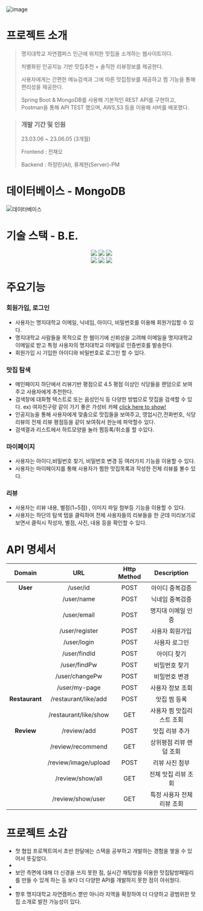 ![image](https://github.com/ryu-jaehyun/Myongchelin_Guide/blob/master/images/%EB%AA%85%EC%8A%90%EB%9E%AD%EA%B0%80%EC%9D%B4%EB%93%9C_logo.png?raw=true)








#  프로젝트 소개

> 명지대학교 자연캠퍼스 인근에 위치한 맛집을 소개하는 웹사이트이다.
>
> 차별화된 인공지능 기반 맛집추천 + 솔직한 리뷰정보를 제공한다.
>
> 사용자에게는 간편한 메뉴검색과 그에 따른 맛집정보를 제공하고 찜 기능을 통해 편리성을 제공한다. 
>
> Spring Boot & MongoDB를 사용해 기본적인 REST API를 구현하고, Postman을 통해 API TEST 했으며, AWS,S3 등을 이용해 서버를 배포했다.


> ###  개발 기간 및 인원
>
> 23.03.06 ~ 23.06.05 (3개월)
>
> Frontend  : 전재오
> 
> Backend  : 하정민(AI), 류제현(Server)-PM




# 데이터베이스 - MongoDB

![데이터베이스](https://github.com/ryu-jaehyun/Myongchelin_Guide/blob/master/images/mongo%20db%20structure.png?raw=true)

# 기술 스택 - B.E.

<div align=center> 
<img src="https://img.shields.io/badge/java-007396?style=for-the-badge&logo=OpenJDK&logoColor=white">
    <img src="https://img.shields.io/badge/mongoDB-47A248?style=for-the-badge&logo=MongoDB&logoColor=white">
<img src="https://img.shields.io/badge/springboot-6DB33F?style=for-the-badge&logo=springboot&logoColor=white">
<br>
<img src="https://img.shields.io/badge/Amazon%20EC2-FF9900?style=for-the-badge&logo=Amazon%20EC2&logoColor=white">

<img src="https://img.shields.io/badge/Amazon%20S3-569A31?style=for-the-badge&logo=Amazon%20S3&logoColor=white">
<img src="https://img.shields.io/badge/github-181717?style=for-the-badge&logo=github&logoColor=white">


</div>

# 주요기능

###  회원가입, 로그인

+ 사용자는 명지대학교 이메일, 닉네임, 아이디, 비밀번호를 이용해 회원가입할 수 있다.
+ 명지대학교 사람들을 목적으로 한 웹이기에 신뢰성을 고려해 이메일을 명지대학교 이메일로 받고 특정 사용자의 명지대학교 이메일로 인증번호를 발송한다.
+ 회원가입 시 기입한 아이디와 비밀번호로 로그인 할 수 있다.

### 맛집 탐색

+ 메인페이지 하단에서 리뷰기반 평점으로 4.5 평점 이상인 식당들을 랜덤으로 보여주고 사용자에게 추천한다.
+ 검색창에 대화형 텍스트로 또는 음성인식 등 다양한 방법으로 맛집을 검색할 수 있다. ex) 여자친구랑 같이 가기 좋은 가성비 카페 [click here to show!](https://github.com/ryu-jaehyun/Myongchelin_Guide/blob/master/images/%EB%AA%85%EC%8A%90%EB%9E%AD%EA%B0%80%EC%9D%B4%EB%93%9C_%EA%B2%80%EC%83%89%EA%B2%B0%EA%B3%BC.png?raw=true)
+ 인공지능을 통해 사용자에게 맞춤으로 맛집들을 보여주고, 영업시간,전화번호, 식당리뷰의 전체 리뷰 평점등을 같이 보여줘서 한눈에 파악할수 있다.
+ 검색결과 리스트에서 하트모양을 눌러 찜등록/취소를 할 수있다.

###  마이페이지

+ 사용자는 아이디,비밀번호 찾기, 비밀번호 변경 등 여러가지 기능을 이용할 수 있다.
+ 사용자는 마이페이지를 통해 사용자가 찜한 맛집목록과 작성한 전체 리뷰를 볼수 있다.

###  리뷰

+ 사용자는 리뷰 내용, 별점(1~5점) , 이미지 파일 첨부등 기능을 이용할 수 있다.
+ 사용자는 하단의 탐색 탭을 클릭하여 전체 사용자들의 리뷰들을 한 군데 미리보기로 보면서 클릭시 작성자, 별점, 사진, 내용 등을 확인할 수 있다.

# API 명세서

|   **Domain**   |        **URL**        | **Http Method** |       **Description**      |
|:--------------:|:---------------------:|:---------------:|:--------------------------:|
|    **User**    |        /user/id       |       POST      |       아이디 중복검증      |
|                |       /user/name      |       POST      |       닉네임 중복검증      |
|                |      /user/email      |       POST      |     명지대 이메일 인증     |
|                |     /user/register    |       POST      |       사용자 회원가입      |
|                |      /user/login      |       POST      |        사용자 로그인       |
|                |      /user/findId     |       POST      |         아이디 찾기        |
|                |      /user/findPw     |       POST      |        비밀번호 찾기       |
|                |     /user/changePw    |       POST      |        비밀번호 변경       |
|                |     /user/my-page     |       POST      |      사용자 정보 조회      |
| **Restaurant** |  /restaurant/like/add |       POST      |        맛집 찜 등록        |
|                | /restaurant/like/show |       GET       |  사용자 찜 맛집리스트 조회 |
|   **Review**   |      /review/add      |       POST      |       맛집 리뷰 추가       |
|                |   /review/recommend   |       GET       |   상위평점 리뷰 랜덤 조회  |
|                |  /review/image/upload |       POST      |       리뷰 사진 첨부       |
|                |    /review/show/all   |       GET       |     전체 맛집 리뷰 조회    |
|                |   /review/show/user   |       GET       | 특정 사용자 전체 리뷰 조회 |


# 프로젝트 소감

- 첫 협업 프로젝트여서 초반 한달에는 스택을 공부하고 개발하는 경험을 쌓을 수 있어서 뜻깊었다.
- 
- 보안 측면에 대해 더 신경을 쓰지 못한 점, 실시간 채팅방을 이용한 맛집탐방패밀리를 만들 수 있게 하는 등 보다 더 다양한 API를 개발하지 못한 점이 아쉬웠다.
- 
- 향후 명지대학교 자연캠퍼스 뿐만 아니라 지역을 확장하여 더 다양하고 광범위한 맛집 소개로 발전 가능성이 있다.


